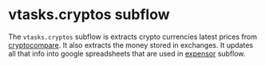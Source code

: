 # vtasks.cryptos subflow

The `vtasks.cryptos` subflow is extracts crypto currencies latest prices from [cryptocompare](https://www.cryptocompare.com/). It also extracts the money stored in exchanges. It updates all that info into google spreadsheets that are used in [expensor](https://github.com/villoro/vtasks/tree/master/src/expensor) subflow.